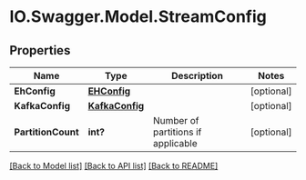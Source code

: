 # IO.Swagger.Model.StreamConfig
## Properties

Name | Type | Description | Notes
------------ | ------------- | ------------- | -------------
**EhConfig** | [**EHConfig**](EHConfig.md) |  | [optional] 
**KafkaConfig** | [**KafkaConfig**](KafkaConfig.md) |  | [optional] 
**PartitionCount** | **int?** | Number of partitions if applicable | [optional] 

[[Back to Model list]](../README.md#documentation-for-models) [[Back to API list]](../README.md#documentation-for-api-endpoints) [[Back to README]](../README.md)


